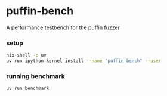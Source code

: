# puffin-bench

A performance testbench for the puffin fuzzer

### setup

```sh
nix-shell -p uv
uv run ipython kernel install --name "puffin-bench" --user
```

### running benchmark

```sh
uv run benchmark
```